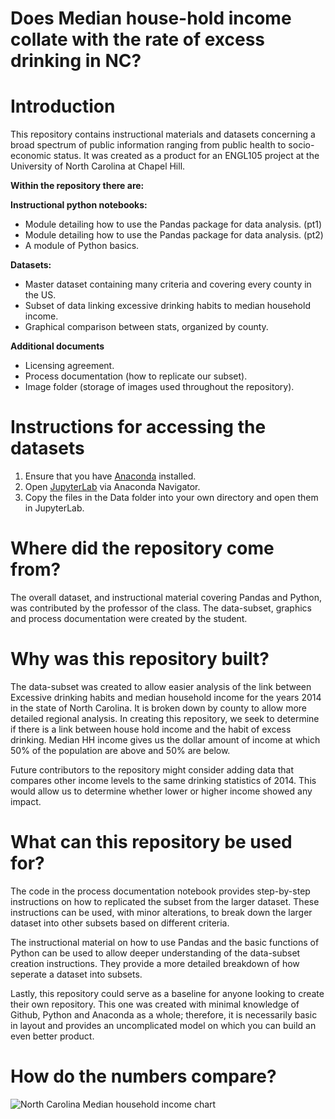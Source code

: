 # Does Median house-hold income collate with the rate of excess drinking in NC?
# Introduction
This repository contains instructional materials and datasets concerning a broad spectrum of public information ranging from public health to socio-economic status. It was created as a product for an ENGL105 project at the University of North Carolina at Chapel Hill.

**Within the repository there are:**

**Instructional python notebooks:**
* Module detailing how to use the Pandas package for data analysis. (pt1)
* Module detailing how to use the Pandas package for data analysis. (pt2)
* A module of Python basics.

**Datasets:**
* Master dataset containing many criteria and covering every county in the US.
* Subset of data linking excessive drinking habits to median household income.
* Graphical comparison between stats, organized by county.

**Additional documents**
* Licensing agreement.
* Process documentation (how to replicate our subset).
* Image folder (storage of images used throughout the repository).

# Instructions for accessing the datasets
1. Ensure that you have [Anaconda](https://www.anaconda.com/) installed.
2. Open [JupyterLab](https://github.com/DTucker17/Comparison-of-NC-HH-income-to-excessive-drinking-rates/blob/main/Images/Anaconda%20nav%20page.png) via Anaconda Navigator.
3. Copy the files in the Data folder into your own directory and open them in JupyterLab.

# Where did the repository come from?
The overall dataset, and instructional material covering Pandas and Python, was contributed by the professor of the class. The data-subset, graphics and process documentation were created by the student.

# Why was this repository built?
The data-subset was created to allow easier analysis of the link between Excessive drinking habits and median household income for the years 2014 in the state of North Carolina. It is broken down by county to allow more detailed regional analysis. In creating this repository, we seek to determine if there is a link between house hold income and the habit of excess drinking. Median HH income gives us the dollar amount of income at which 50% of the population are above and 50% are below.

Future contributors to the repository might consider adding data that compares other income levels to the same drinking statistics of 2014. This would allow us to determine whether lower or higher income showed any impact.

# What can this repository be used for?
The code in the process documentation notebook provides step-by-step instructions on how to replicated the subset from the larger dataset. These instructions can be used, with minor alterations, to break down the larger dataset into other subsets based on different criteria. 

The instructional material on how to use Pandas and the basic functions of Python can be used to allow deeper understanding of the data-subset creation instructions. They provide a more detailed breakdown of how seperate a dataset into subsets.

Lastly, this repository could serve as a baseline for anyone looking to create their own repository. This one was created with minimal knowledge of Github, Python and Anaconda as a whole; therefore, it is necessarily basic in layout and provides an uncomplicated model on which you can build an even better product.

# How do the numbers compare?
![North Carolina Median household income chart](https://github.com/DTucker17/Project-3---ENLG105/blob/main/Datasets/NC%20median%20HH%20income%20-%20Excessive%20drinking.png)


